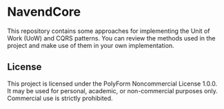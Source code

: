 # NavendCore
This repository contains some approaches for implementing the Unit of Work (UoW) and CQRS patterns. You can review the methods used in the project and make use of them in your own implementation.

## License

This project is licensed under the PolyForm Noncommercial License 1.0.0.  
It may be used for personal, academic, or non-commercial purposes only.  
Commercial use is strictly prohibited.